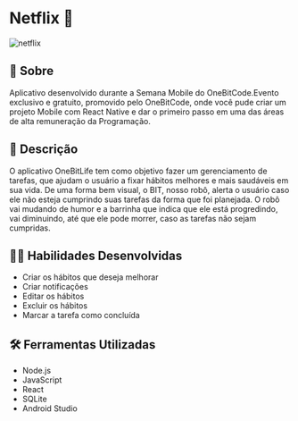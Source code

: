 # Netflix 🎥

![netflix](https://user-images.githubusercontent.com/98343640/209210065-90ab0d9a-f601-48d6-aef1-e47e4629b762.png)


## :page_with_curl: Sobre

Aplicativo desenvolvido durante a Semana Mobile do OneBitCode.Evento exclusivo e gratuito, promovido pelo OneBitCode, onde você pude criar um projeto Mobile com React Native e dar o primeiro passo em uma das áreas de alta remuneração da Programação. 


## 📖 Descrição

O aplicativo OneBitLife tem como objetivo fazer um gerenciamento de tarefas, que ajudam o usuário a fixar hábitos melhores e mais saudáveis em sua vida. De uma forma bem visual, o BIT, nosso robô, alerta o usuário caso ele não esteja cumprindo suas tarefas da forma que foi planejada. O robô vai mudando de humor e a barrinha que indica que ele está progredindo, vai diminuindo, até que ele pode morrer, caso as tarefas não sejam cumpridas.


## :man_technologist: Habilidades Desenvolvidas

- Criar os hábitos que deseja melhorar
- Criar notificações
- Editar os hábitos
- Excluir os hábitos
- Marcar a tarefa como concluída


## :hammer_and_wrench: Ferramentas Utilizadas

- Node.js 
- JavaScript
- React
- SQLite
- Android Studio
